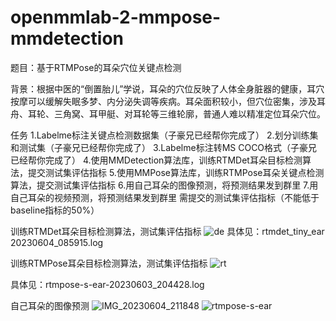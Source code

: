 # openmmlab-2-mmpose-mmdetection
题目：基于RTMPose的耳朵穴位关键点检测

背景：根据中医的“倒置胎儿”学说，耳朵的穴位反映了人体全身脏器的健康，耳穴按摩可以缓解失眠多梦、内分泌失调等疾病。耳朵面积较小，但穴位密集，涉及耳舟、耳轮、三角窝、耳甲艇、对耳轮等三维轮廓，普通人难以精准定位耳朵穴位。

任务
1.Labelme标注关键点检测数据集（子豪兄已经帮你完成了）
2.划分训练集和测试集（子豪兄已经帮你完成了）
3.Labelme标注转MS COCO格式（子豪兄已经帮你完成了）
4.使用MMDetection算法库，训练RTMDet耳朵目标检测算法，提交测试集评估指标
5.使用MMPose算法库，训练RTMPose耳朵关键点检测算法，提交测试集评估指标
6.用自己耳朵的图像预测，将预测结果发到群里
7.用自己耳朵的视频预测，将预测结果发到群里
需提交的测试集评估指标（不能低于baseline指标的50%）

训练RTMDet耳朵目标检测算法，测试集评估指标
![de](https://github.com/zdh19821025/openmmlab/assets/54253071/e141d987-ff12-4d35-a44b-3ed841e66dd7)
具体见：rtmdet_tiny_ear 20230604_085915.log


训练RTMPose耳朵目标检测算法，测试集评估指标
![rt](https://github.com/zdh19821025/openmmlab/assets/54253071/6f708d3e-b63e-453f-853e-9a07093584db)

具体见：rtmpose-s-ear-20230603_204428.log

自己耳朵的图像预测
![IMG_20230604_211848](https://github.com/zdh19821025/openmmlab/assets/54253071/b01a3ccc-2553-495a-a0b1-1e55b64ff807)
![rtmpose-s-ear](https://github.com/zdh19821025/openmmlab/assets/54253071/af45659b-9276-43b1-9379-7e0e4ce65b1a)

